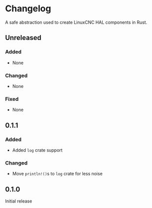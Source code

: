 # Changelog

A safe abstraction used to create LinuxCNC HAL components in Rust.

## Unreleased

### Added

- None

### Changed

- None

### Fixed

- None

## 0.1.1

### Added

- Added `log` crate support

### Changed

- Move `println!()`s to `log` crate for less noise

## 0.1.0

Initial release
